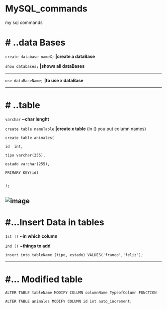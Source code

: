 
# MySQL_commands
my sql commands

# # ..data Bases

`create database nameX;`  **|create a dataBase**

`show databases;` **|shows all dataBases**

------------------------------------------

`use dataBaseName;` **|to use x dataBase**

-------------------------------------------
# # ..table

`varchar`  **~char lenght**

`create table nameTable`  **|create x table** (in () you put column names)

```
create table animales(

id  int, 

tipo varchar(255),

estado varchar(255),

PRIMARY KEY(id)


); 
```

![image](https://user-images.githubusercontent.com/51888893/168340629-8e7cb71b-618d-420c-98ba-c9b1cdffd34c.png)
--------------------------------------
# #...Insert Data in tables

`1st ()` **~in which column**

`2nd ()` **~things to add**

```
insert into tableName (tipo, estado) VALUES('franco','feliz');
```
------------------------------------
# #... Modified table

`ALTER TABLE tableName MODIFY COLUMN columnName TypeofColumn FUNCTION `

```
ALTER TABLE animales MODIFY COLUMN id int auto_increment;
```
